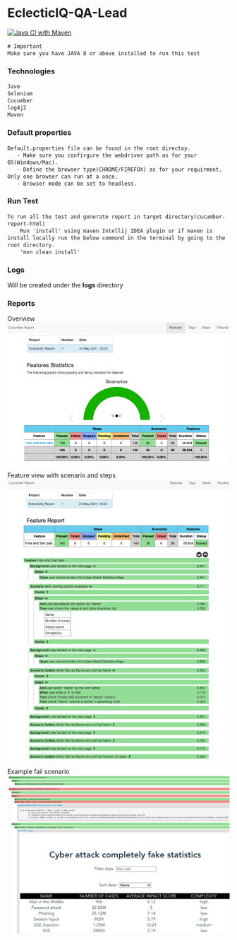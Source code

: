 # EclecticIQ-QA-Lead

[![Java CI with Maven](https://github.com/executeautomation/SeleniumWithCucucumber/actions/workflows/maven_new.yml/badge.svg?branch=master)](https://github.com/executeautomation/SeleniumWithCucucumber/actions/workflows/maven_new.yml)

~~~~
# Important
Make sure you have JAVA 8 or above installed to run this test
~~~~

### Technologies
    Jave
    Selenium
    Cucumber
    log4j2
    Maven

### Default properties
    Default.properties file can be found in the root directoy.
       - Make sure you confirgure the webdriver path as for your OS(Windows/Mac).
       - Define the browser type(CHROME/FIREFOX) as for your requirment. Only one browser can run at a once.
       - Browser mode can be set to headless.

### Run Test
    To run all the test and generate report in target directory(cucumber-report-html)
        Run 'install' using maven Intellij IDEA plugin or if maven is install locally run the below commond in the terminal by going to the root directory.
        'mvn clean install'

### Logs
Will be created under the **logs** directory

### Reports

Overview
![img.png](img.png)

Feature view with scenario and steps
![img_1.png](img_1.png)

Example fail scenario
![img_2.png](img_2.png)
    

